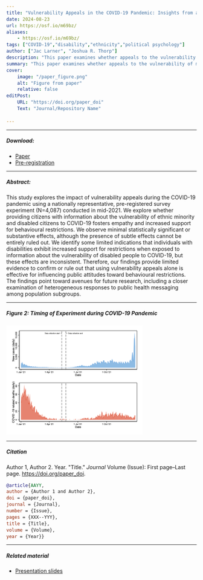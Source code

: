```yaml
---
title: "Vulnerability Appeals in the COVID-19 Pandemic: Insights from a National Survey Experiment" 
date: 2024-08-23
url: https://osf.io/m69bz/
aliases: 
    - https://osf.io/m69bz/
tags: ["COVID-19","disability","ethnicity","political psychology"]
author: ["Jac Larner", "Joshua R. Thorp"]
description: "This paper examines whether appeals to the vulnerability of minority groups were successful in encouraging compliance with COVID-19 behavioral restrictions" 
summary: "This paper examines whether appeals to the vulnerability of minority groups were successful in encouraging compliance with COVID-19 behavioral restrictions" 
cover:
    image: "/paper_figure.png"
    alt: "Figure from paper"
    relative: false
editPost:
    URL: "https://doi.org/paper_doi"
    Text: "Journal/Repository Name"

---
```


---

##### Download:

- [Paper](ACCEPTED_JLJT2024_JEPS_COVID19.pdf)
- [Pre-registration](JLJT_GroupVulnerabilityCOVID19_Preregistration.pdf)

---

##### Abstract:

This study explores the impact of vulnerability appeals during the COVID-19 pandemic using a nationally representative, pre-registered survey experiment (N=4,087) conducted in mid-2021. We explore whether providing citizens with information about the vulnerability of ethnic minority and disabled citizens to COVID-19 fosters empathy and increased support for behavioural restrictions. We observe minimal statistically significant or substantive effects, although the presence of subtle effects cannot be entirely ruled out. We identify some limited indications that individuals with disabilities exhibit increased support for restrictions when exposed to information about the vulnerability of disabled people to COVID-19, but these effects are inconsistent. Therefore, our findings provide limited evidence to confirm or rule out that using vulnerability appeals alone is effective for influencing public attitudes toward behavioural restrictions. The findings point toward avenues for future research, including a closer examination of heterogeneous responses to public health messaging among population subgroups.


---

##### Figure 2:  Timing of Experiment during COVID-19 Pandemic

![](JLJT_JEPS2024_Figure2.png)

---

##### Citation

Author 1, Author 2. Year. "Title." *Journal* Volume (Issue): First page–Last page. https://doi.org/paper_doi.

```BibTeX
@article{AAYY,
author = {Author 1 and Author 2},
doi = {paper_doi},
journal = {Journal},
number = {Issue},
pages = {XXX--YYY},
title = {Title},
volume = {Volume},
year = {Year}}
```

---

##### Related material

+ [Presentation slides](presentation.pdf)
